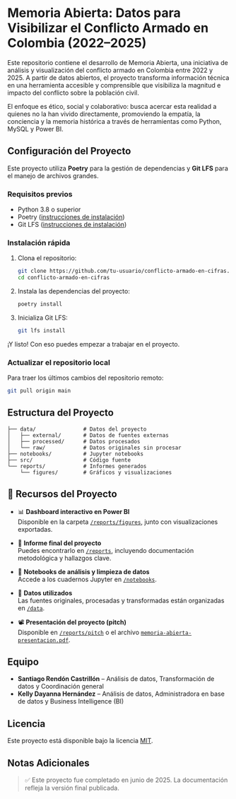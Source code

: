 # Memoria Abierta: Datos para Visibilizar el Conflicto Armado en Colombia (2022–2025)

Este repositorio contiene el desarrollo de Memoria Abierta, una iniciativa de análisis y visualización del conflicto armado en Colombia entre 2022 y 2025. A partir de datos abiertos, el proyecto transforma información técnica en una herramienta accesible y comprensible que visibiliza la magnitud e impacto del conflicto sobre la población civil.

El enfoque es ético, social y colaborativo: busca acercar esta realidad a quienes no la han vivido directamente, promoviendo la empatía, la conciencia y la memoria histórica a través de herramientas como Python, MySQL y Power BI.

## Configuración del Proyecto

Este proyecto utiliza **Poetry** para la gestión de dependencias y **Git LFS** para el manejo de archivos grandes.

### Requisitos previos

- Python 3.8 o superior
- Poetry ([instrucciones de instalación](https://python-poetry.org/docs/#installation))
- Git LFS ([instrucciones de instalación](https://git-lfs.github.com/))

### Instalación rápida

1. Clona el repositorio:

   ```bash
   git clone https://github.com/tu-usuario/conflicto-armado-en-cifras.git
   cd conflicto-armado-en-cifras
   ```
2. Instala las dependencias del proyecto:

   ```bash
   poetry install
   ```
3. Inicializa Git LFS:

   ```bash
   git lfs install
   ```

¡Y listo! Con eso puedes empezar a trabajar en el proyecto.

### Actualizar el repositorio local

Para traer los últimos cambios del repositorio remoto:

```bash
git pull origin main
```

## Estructura del Proyecto

```
├── data/               # Datos del proyecto
│   ├── external/       # Datos de fuentes externas
│   ├── processed/      # Datos procesados
│   └── raw/            # Datos originales sin procesar
├── notebooks/          # Jupyter notebooks
├── src/                # Código fuente
└── reports/            # Informes generados
    └── figures/        # Gráficos y visualizaciones
```

## 📁 Recursos del Proyecto

- 📊 **Dashboard interactivo en Power BI**  
  Disponible en la carpeta [`/reports/figures`](./reports/figures), junto con visualizaciones exportadas.

- 🧾 **Informe final del proyecto**  
  Puedes encontrarlo en [`/reports`](./reports), incluyendo documentación metodológica y hallazgos clave.

- 📓 **Notebooks de análisis y limpieza de datos**  
  Accede a los cuadernos Jupyter en [`/notebooks`](./notebooks).

- 📂 **Datos utilizados**  
  Las fuentes originales, procesadas y transformadas están organizadas en [`/data`](./data).

- 📽️ **Presentación del proyecto (pitch)**  
  Disponible en [`/reports/pitch`](./reports/pitch) o el archivo [`memoria-abierta-presentacion.pdf`](./reports/pitch/memoria-abierta-presentacion.pdf).



## Equipo

- **Santiago Rendón Castrillón** – Análisis de datos, Transformación de datos y Coordinación general 
- **Kelly Dayanna Hernández** – Análisis de datos, Administradora en base de datos y Business Intelligence (BI)

## Licencia

Este proyecto está disponible bajo la licencia [MIT](LICENSE).


## Notas Adicionales

> ✅ Este proyecto fue completado en junio de 2025. La documentación refleja la versión final publicada.
